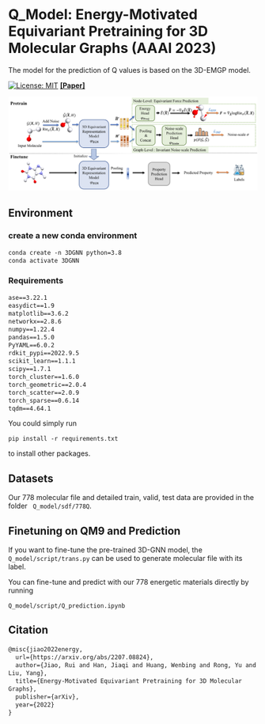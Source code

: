 
# Q_Model: Energy-Motivated Equivariant Pretraining for 3D Molecular Graphs (AAAI 2023)

The model for the prediction of Q values is based on the 3D-EMGP model.

[![License: MIT](https://img.shields.io/badge/License-MIT-yellow.svg)](https://github.com/jiaor17/3D-EMGP/blob/main/LICENSE)   [**[Paper]**](https://arxiv.org/pdf/2207.08824.pdf)

![Overview](assets/overview.png "Overview")

## Environment

### create a new conda environment

``` shell
conda create -n 3DGNN python=3.8
conda activate 3DGNN
```
### Requirements
```
ase==3.22.1
easydict==1.9
matplotlib==3.6.2
networkx==2.8.6
numpy==1.22.4
pandas==1.5.0
PyYAML==6.0.2
rdkit_pypi==2022.9.5
scikit_learn==1.1.1
scipy==1.7.1
torch_cluster==1.6.0
torch_geometric==2.0.4
torch_scatter==2.0.9
torch_sparse==0.6.14
tqdm==4.64.1
```

You could simply run

```
pip install -r requirements.txt
```

to install other packages.

## Datasets

Our 778 molecular file and detailed train, valid, test data are provided in the folder ``` Q_model/sdf/778Q```.

## Finetuning on QM9 and Prediction

If you want to fine-tune the pre-trained 3D-GNN model, the ```Q_model/script/trans.py``` can be used to generate molecular file with its label.

You can fine-tune and predict with our 778 energetic materials directly by running 

```
Q_model/script/Q_prediction.ipynb
```

## Citation

```
@misc{jiao2022energy,
  url={https://arxiv.org/abs/2207.08824},
  author={Jiao, Rui and Han, Jiaqi and Huang, Wenbing and Rong, Yu and Liu, Yang},
  title={Energy-Motivated Equivariant Pretraining for 3D Molecular Graphs},
  publisher={arXiv},
  year={2022}
}
```